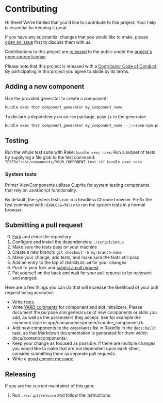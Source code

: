 # Contributing

Hi there! We're thrilled that you'd like to contribute to this project. Your help is essential for keeping it great.

If you have any substantial changes that you would like to make, please [open an issue](http://github.com/primer/view_components/issues/new) first to discuss them with us.

Contributions to this project are [released](https://help.github.com/articles/github-terms-of-service/#6-contributions-under-repository-license) to the public under the [project's open source license](LICENSE.txt).

Please note that this project is released with a [Contributor Code of Conduct](CODE_OF_CONDUCT.md). By participating in this project you agree to abide by its terms.

## Adding a new component

Use the provided generator to create a component:

```sh
bundle exec thor component_generator my_component_name
```

To declare a dependency on an `npm` package, pass `js` to the generator:

```sh
bundle exec thor component_generator my_component_name --js=some-npm-package-name
```

## Testing

Run the whole test suite with Rake: `bundle exec rake`. Run a subset of tests by supplying a file glob to the test command: `TESTS="test/components/YOUR_COMPONENT_test.rb" bundle exec rake`

### System tests

Primer ViewComponents utilizes Cuprite for system testing components that rely on JavaScript functionality.

By default, the system tests run in a headless Chrome browser. Prefix the test command with `HEADLESS=false` to run the system tests in a normal browser.

## Submitting a pull request

0. [Fork](https://github.com/primer/view_components/fork) and clone the repository
0. Configure and install the dependencies: `./script/setup`
0. Make sure the tests pass on your machine
0. Create a new branch: `git checkout -b my-branch-name`
0. Make your change, add tests, and make sure the tests still pass
0. Add an entry to the top of `CHANGELOG.md` for your changes
0. Push to your fork and [submit a pull request](https://github.com/primer/view_components/compare)
0. Pat yourself on the back and wait for your pull request to be reviewed and merged.

Here are a few things you can do that will increase the likelihood of your pull request being accepted:

- Write tests.
- Write [YARD comments](https://yardoc.org/) for component and slot initializers. Please document the purpose and general use of new components or slots you add, as well as the parameters they accept. See for example the comment style in app/components/primer/counter_component.rb.
- Add new components to the `components` list in Rakefile in the `docs:build` task, so that Markdown documentation is generated for them within docs/content/components/.
- Keep your change as focused as possible. If there are multiple changes you would like to make that are not dependent upon each other, consider submitting them as separate pull requests.
- Write a [good commit message](http://tbaggery.com/2008/04/19/a-note-about-git-commit-messages.html).

## Releasing

If you are the current maintainer of this gem:

1. Run `./script/release` and follow the instructions.
